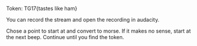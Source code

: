 Token: TG17{tastes like ham}

You can record the stream and open the recording in audacity.

Chose a point to start at and convert to morse.
If it makes no sense, start at the next beep. Continue until you find the token.
